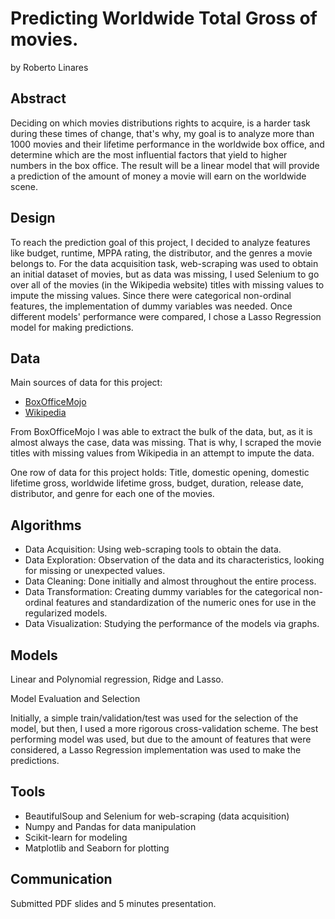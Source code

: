 # Predicting Worldwide Total Gross of movies. 
by Roberto Linares



## Abstract

Deciding on which movies distributions rights to acquire, is a harder task during these times of change, 
that's why, my goal is to analyze more than 1000 movies and their lifetime performance in the worldwide box office, and determine
which are the most influential factors that yield to higher numbers in the box office. The result will be a linear model that will
provide a prediction of the amount of money a movie will earn on the worldwide scene. 

## Design

To reach the prediction goal of this project, I decided to analyze features like budget, runtime, MPPA rating, the distributor, and the genres a movie belongs to. For the data acquisition task, web-scraping was used to obtain an initial dataset of movies, but as data was missing, I used Selenium to go over all of the movies (in the Wikipedia website) titles with missing values to impute the missing values. 
Since there were categorical non-ordinal features, the implementation of dummy variables was needed. Once different models' performance were compared, 
I chose a Lasso Regression model for making predictions.
## Data

Main sources of data for this project:
- [BoxOfficeMojo](http://boxofficemojo.com/)
- [Wikipedia](https://en.wikipedia.org/wiki/Main_Page)

From BoxOfficeMojo I was able to extract the bulk of the data, but, as it is almost always the case, data was missing. That is why, I scraped the movie titles with missing values from Wikipedia in an attempt to impute the data.

One row of data for this project holds: Title, domestic opening, domestic lifetime gross, worldwide lifetime gross, budget, duration, release date, 
distributor, and genre for each one of the movies. 

## Algorithms

* Data Acquisition: Using web-scraping tools to obtain the data. 
* Data Exploration: Observation of the data and its characteristics, looking for missing or unexpected values. 
* Data Cleaning: Done initially and almost throughout the entire process.
* Data Transformation: Creating dummy variables for the categorical non-ordinal features and standardization of the numeric ones for use in the regularized models.
* Data Visualization: Studying the performance of the models via graphs. 


## Models

Linear and Polynomial regression, Ridge and Lasso. 

Model Evaluation and Selection

Initially, a simple train/validation/test was used for the selection of the model, but then, I used a more rigorous cross-validation scheme. 
The best performing model was used, but due to the amount of features that were considered, a Lasso Regression implementation was used to make the predictions. 


## Tools

* BeautifulSoup and Selenium for web-scraping (data acquisition)
* Numpy and Pandas for data manipulation
* Scikit-learn for modeling
* Matplotlib and Seaborn for plotting

## Communication

Submitted PDF slides and 5 minutes presentation. 
